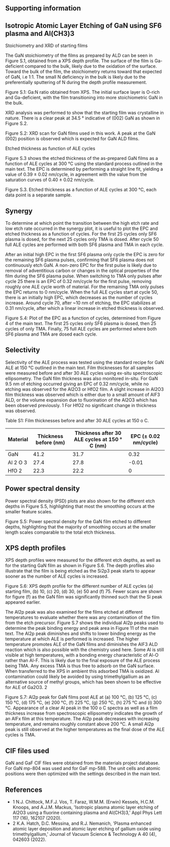 ## Supporting information

## Isotropic Atomic Layer Etching of GaN using SF6 plasma and Al(CH3)3

Stoichiometry and XRD of starting films

The GaN stoichiometry of the films as prepared by ALD can be seen in Figure S.1, obtained from a XPS depth profile. The surface of the film is Ga-deficient compared to the bulk, likely due to the oxidation of the surface. Toward the bulk of the film, the stoichiometry returns toward that expected of GaN, i.e 1:1. The small N deficiency in the bulk is likely due to the preferentially sputtering of N during the depth profile measurement.

Figure S.1: Ga:N ratio obtained from XPS. The initial surface layer is O-rich and Ga-deficient, with the film transitioning into more stoichiometric GaN in the bulk.

<!-- image -->

XRD analysis was performed to show that the starting film was crystalline in nature. There is a clear peak at 34.5 ° indicative of (002) GaN as shown in Figure S.2.

Figure S.2: XRD scan for GaN films used in this work. A peak at the GaN (002) position is observed which is expected for GaN ALD films.

<!-- image -->

Etched thickness as function of ALE cycles

Figure S.3 shows the etched thickness of the as-prepared GaN films as a function of ALE cycles at 300 °C using the standard process outlined in the main text. The EPC is determined by performing a straight line fit, yielding a value of 0.39 ± 0.02 nm/cycle, in agreement with the value from the saturation curves of 0.40 ± 0.02 nm/cycle.

Figure S.3. Etched thickness as a function of ALE cycles at 300 °C, each data point is a separate sample.

<!-- image -->

## Synergy

To determine at which point the transition between the high etch rate and low etch rate occurred in the synergy plot, it is useful to plot the EPC and etched thickness as a function of cycles. For the first 25 cycles only SF6 plasma is dosed, for the next 25 cycles only TMA is dosed. After cycle 50 full ALE cycles are performed with both SF6 plasma and TMA in each cycle.

After an initial high EPC in the first SF6 plasma only cycle the EPC is zero for the remaining SF6 plasma pulses, confirming that SF6 plasma does not continuously etch GaN. A non-zero EPC for the first pulse is likely due to removal of adventitious carbon or changes in the optical properties of the film during the SF6 plasma pulse. When switching to TMA only pulses after cycle 25 there is an EPC of 0.32 nm/cycle for the first pulse, removing roughly one ALE cycle worth of material. For the remaining TMA only pulses the EPC returns to 0 nm/cycle. When the full ALE cycles start at cycle 50, there is an initially high EPC, which decreases as the number of cycles increase. Around cycle 70, after ~10 nm of etching, the EPC stabilizes at 0.31 nm/cycle, after which a linear increase in etched thickness is observed.

Figure S.4: Plot of the EPC as a function of cycles, determined from Figure 4 of the main text. The first 25 cycles only SF6 plasma is dosed, then 25 cycles of only TMA. Finally, 75 full ALE cycles are performed where both SF6 plasma and TMA are dosed each cycle.

<!-- image -->

## Selectivity

Selectivity of the ALE process was tested using the standard recipe for GaN ALE at 150 °C outlined in the main text. Film thicknesses for all samples were measured before and after 30 ALE cycles using ex-situ spectroscopic ellipsometry. The GaN film thickness was also monitored in-situ. For GaN 9.5 nm of etching occurred giving an EPC of 0.32 nm/cycle, while no etching was observed for the Al2O3 or HfO2 film. A slight increase in Al2O3 film thickness was observed which is either due to a small amount of AlF3 ALD, or the volume expansion due to fluorination of the Al2O3 which has been observed previously. 1  For HfO2 no significant change in thickness was observed.

Table S1: Film thicknesses before and after 30 ALE cycles at 150  o C.

| Material   |   Thickness before (nm) |   Thickness after 30 ALE cycles at 150 ° C (nm) |   EPC (± 0.02 nm/cycle) |
|------------|-------------------------|-------------------------------------------------|-------------------------|
| GaN        |                    41.2 |                                            31.7 |                    0.32 |
| Al 2 O 3   |                    27.4 |                                            27.8 |                   -0.01 |
| HfO 2      |                    22.3 |                                            22.2 |                    0    |

## Power spectral density

Power spectral density (PSD) plots are also shown for the different etch depths in Figure S.5, highlighting that most the smoothing occurs at the smaller feature scales.

Figure S.5: Power spectral density for the GaN film etched to different depths, highlighting that the majority of smoothing occurs at the smaller length scales comparable to the total etch thickness.

<!-- image -->

## XPS depth profiles

XPS depth profiles were measured for the different etch depths, as well as for the starting GaN film as shown in Figure S.6. The depth profiles also illustrate that the film is being etched as the Si2p3 peak starts to appear sooner as the number of ALE cycles is increased.

Figure S.6: XPS depth profile for the different number of ALE cycles (a) starting film, (b) 10, (c) 20, (d) 30, (e) 50 and (f) 75. Fewer scans are shown for figure (f) as the GaN film was significantly thinned such that the Si peak appeared earlier.

<!-- image -->

The Al2p peak was also examined for the films etched at different temperatures to evaluate whether there was any contamination of the film from the etch precursor. Figure S.7 shows the individual Al2p peaks used to determine the peak binding energy and peak area in Figure 11 of the main text. The Al2p peak diminishes and shifts to lower binding energy as the temperature at which ALE is performed is increased. The higher temperature promotes ALE of the GaN films and diminishes the AlF3 ALD reaction which is also possible with the chemistry used here. Some Al is still visible at high temperatures, with a bonding energy characteristic of Al-O rather than Al-F. This is likely due to the final exposure of the ALE process being TMA. Any excess TMA is thus free to adsorb on the GaN surface. When transferred to the XPS in ambient this adsorbed TMA is oxidized. Al contamination could likely be avoided by using trimethylgallium as an alternative source of methyl groups, which has been shown to be effective for ALE of Ga2O3. 2

Figure S.7: Al2p peak for GaN films post ALE at (a) 100 °C, (b) 125 °C, (c) 150 °C, (d) 175 °C, (e) 200 °C, (f) 225 °C, (g) 250 °C, (h) 275 °C and (i) 300 °C. Appearance of a clear Al peak in the 100  o C spectra as well as a film thickness increase from spectroscopic ellipsometry indicates the growth of an AlFx film at this temperature. The Al2p peak decreases with increasing temperature, and remains roughly constant above 200 °C. A small Al2p peak is still observed at the higher temperatures as the final dose of the ALE cycles is TMA.

<!-- image -->

## CIF files used

GaN and GaF CIF files were obtained from the materials project database. For GaN mp-804 was used and for GaF mp-588. The unit cells and atomic positions were then optimized with the settings described in the main text.

## References

- 1 N.J. Chittock, M.F.J. Vos, T. Faraz, W.M.M. (Erwin) Kessels, H.C.M. Knoops, and A.J.M. Mackus, 'Isotropic plasma atomic layer etching of Al2O3 using a fluorine containing plasma and Al(CH3)3,' Appl Phys Lett 117 (16), 162107 (2020).
- 2 K.A. Hatch, D.C. Messina, and R.J. Nemanich, 'Plasma enhanced atomic layer deposition and atomic layer etching of gallium oxide using trimethylgallium,' Journal of Vacuum Science &amp; Technology A 40 (4), 042603 (2022).
